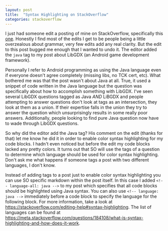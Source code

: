 ```yaml
---
layout: post
title:  "Syntax Highlighting on StackOverflow"
categories: stackoverflow
---
```


I just had someone edit a posting of mine on StackOverflow, specifically this [one](https://stackoverflow.com/questions/21522946/how-to-handle-resume-for-libgdx-image-with-pixmap-texture). Honestly I find most of the edits I get to be people being a little overzealous about grammar, very few edits add any real clarity. But the edit to this post bugged me enough that I wanted to undo it. The editor added the `java` tag to my post about LibGDX (an Android game development framework).

Personally I refer to Android programming as using the Java language even if everyone doesn't agree completely (missing libs, no TCK cert, etc). What bothered me was that the post wasn't about Java at all. True, it used a snippet of code written in the Java language but the question was specifically about how to accomplish something with LibGDX. I've seen several LibGDX questions tagged as Java *AND* LiBGDX and people attempting to answer questions don't look at tags as an intersection, they look at them as a union. If their expertise falls in the union they try to answer the question which unsurprisingly results in some really poor answers. Additionally, people looking to find pure Java question now have to wade through LibGDX questions.

So why did the editor add the Java tag? His comment on the edit (thanks for that) let me know he did it in order to enable color syntax highlighting for my code blocks. I hadn't even noticed but before the edit my code blocks lacked any pretty colors. It turns out that SO will use the tags of a question to determine which language should be used for color syntax highlighting. Don't ask me what happens if someone tags a post with two different languages, I don't know.

Instead of adding tags to a post just to enable color syntax highlighting you can use SO specific markdown within the post itself. In this case I added `<!-- language-all: java -->` to my post which specifies that all code blocks should be highlighted using Java syntax. You can also use `<!-- language: java -->` immediately before a code block to specify the language for the following block. For more information, take a look at <https://stackoverflow.com/editing-help#syntax-highlighting>. The list of languages can be found at <https://meta.stackoverflow.com/questions/184108/what-is-syntax-highlighting-and-how-does-it-work>.

